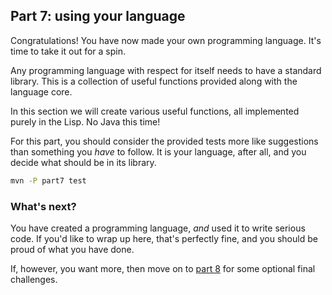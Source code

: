 ## Part 7: using your language

Congratulations! You have now made your own programming language. It's time to take it out for a spin.

Any programming language with respect for itself needs to have a standard library. This is a collection of useful functions provided along with the language core.

In this section we will create various useful functions, all implemented purely in the Lisp. No Java this time!

For this part, you should consider the provided tests more like suggestions than something you *have* to follow. It is your language, after all, and you decide what should be in its library.

```bash
mvn -P part7 test
```

### What's next?

You have created a programming language, *and* used it to write serious code. 
If you'd like to wrap up here, that's perfectly fine, and you should be proud of what you have done.

If, however, you want more, then move on to [part 8](8.md) for some optional final challenges.
